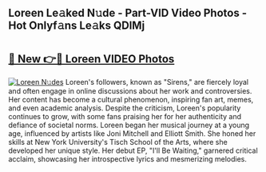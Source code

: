 ## Loreen Le𝚊ked N𝚞de - Part-VlD Video Photos - Hot Onlyf𝚊ns Le𝚊ks QDlMj

# <h2><a href="http://ab48061.deff.icu/?id=Loreen">🔗 New 👉🔴 Loreen VIDEO Photos</a></h2>

[![Loreen N𝚞des](https://i.imgur.com/rIISA9y.gif)](http://ab48061.deff.icu/?id=Loreen)
Loreen's followers, known as "Sirens," are fiercely loyal and often engage in online discussions about her work and controversies. Her content has become a cultural phenomenon, inspiring fan art, memes, and even academic analysis. Despite the criticism, Loreen's popularity continues to grow, with some fans praising her for her authenticity and defiance of societal norms. Loreen began her musical journey at a young age, influenced by artists like Joni Mitchell and Elliott Smith. She honed her skills at New York University's Tisch School of the Arts, where she developed her unique style. Her debut EP, "I'll Be Waiting," garnered critical acclaim, showcasing her introspective lyrics and mesmerizing melodies.
